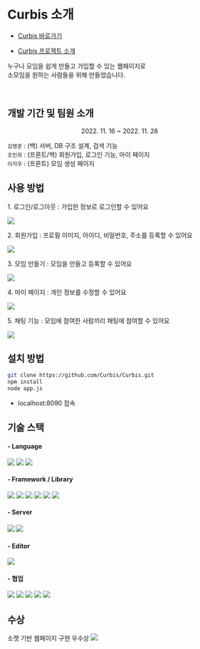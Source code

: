 <h1>Curbis 소개</h1>

* [Curbis 바로가기](http://13.125.72.31:8090/)

* [Curbis 프로젝트 소개](https://drive.google.com/file/d/1VuvYmdBn9uKe1VZaNbfQYmvE79gieDXo/view?usp=sharing)

<p>누구나 모임을 쉽게 만들고 가입할 수 있는 웹페이지로
<br>소모임을 원하는 사람들을 위해 만들었습니다.<p>
<br>

<h2>개발 기간 및 팀원 소개</h2>
<p align="center">2022. 11. 16 ~ 2022. 11. 28</p>
<p> 
    <code>김영훈</code> : (백) 서버, DB 구조 설계, 검색 기능 <br />
    <code>조민희</code> : (프론트/백) 회원가입, 로그인 기능, 마이 페이지 <br />
    <code>이지우</code> : (프론트) 모임 생성 페이지 <br />
</p>

<h2>사용 방법</h2>
<p>1. 로그인/로그아웃 : 가입한 정보로 로그인할 수 있어요</p>
<img src="https://user-images.githubusercontent.com/102302705/211246630-cafbc279-73b9-45fc-94e3-10a408ee3a1b.gif">
<p>2. 회원가입 : 프로필 이미지, 아이디, 비밀번호, 주소를 등록할 수 있어요</p>
<img src="https://user-images.githubusercontent.com/102302705/211245690-155aaebb-ed8d-4027-b15b-6f79d92e9e4b.gif">
<p>3. 모임 만들기 : 모임을 만들고 등록할 수 있어요</p>
<img src="https://user-images.githubusercontent.com/102302705/211245654-38cd5f8b-3495-4e56-83fa-94c3dd6242cb.gif">
<p>4. 마이 페이지 : 개인 정보를 수정할 수 있어요</p>
<img src="https://user-images.githubusercontent.com/102302705/211245647-a37c6f3a-57ff-4e6f-a1de-6f674c8b55cc.gif">
<p>5. 채팅 기능 : 모임에 참여한 사람끼리 채팅에 참여할 수 있어요</p>
<img src="https://user-images.githubusercontent.com/102302705/211246503-39f6390d-1a35-43e0-88f5-5e40f9bc37bf.gif">

<h2>설치 방법</h2>

```bash
git clone https://github.com/Curbis/Curbis.git
npm install
node app.js
```

- localhost:8090 접속

<h2>기술 스택</h2>
<h4>- Language</h4>
<p float="left">
<img src="https://img.shields.io/badge/html5-E34F26?style=for-the-badge&logo=html5&logoColor=white">
<img src="https://img.shields.io/badge/CSS-1572B6?style=for-the-badge&logo=CSS&logoColor=white">
<img src="https://img.shields.io/badge/JavaScript-F7DF1E?style=for-the-badge&logo=JavaScript&logoColor=white">
</p>

<h4>- Framework / Library</h4>
<p float="left">
<img src="https://img.shields.io/badge/Node.js-339933?style=for-the-badge&logo=nodedotjs&logoColor=white">
<img src="https://img.shields.io/badge/jquery-%230769AD.svg?style=for-the-badge&logo=jquery&logoColor=white">
<img src="https://img.shields.io/badge/Socket.io-010101.svg?style=for-the-badge&logo=Socket.io&logoColor=white">
<img src="https://img.shields.io/badge/Express-000000.svg?style=for-the-badge&logo=Express&logoColor=white">
<img src="https://img.shields.io/badge/Sequelize-52B0E7.svg?style=for-the-badge&logo=Sequelize&logoColor=white">
<img src="https://img.shields.io/badge/MySQL-4479A1.svg?style=for-the-badge&logo=MySQL&logoColor=white">
</p>

<h4>- Server<h4>
<img src="https://img.shields.io/badge/NAVER-03C75A?style=for-the-badge&logo=NAVER&logoColor=FFFFFF">
<img src="https://img.shields.io/badge/Apache-D22128?style=for-the-badge&logo=Apache&logoColor=white">

<h4>- Editor</h4>
<img src="https://img.shields.io/badge/VSCode-0078D4?style=for-the-badge&logo=visual%20studio%20code&logoColor=white">

<h4>- 협업</h4>
<p float="left">
<img src="https://img.shields.io/badge/github-%23121011.svg?style=for-the-badge&logo=github&logoColor=white">
<img src="https://img.shields.io/badge/git-F05032?style=for-the-badge&logo=git&logoColor=black">
<img src="https://img.shields.io/badge/Figma-F24E1E?style=for-the-badge&logo=figma&logoColor=white">
<img src="https://img.shields.io/badge/Slack-4A154B?style=for-the-badge&logo=slack&logoColor=white">
<img src="https://img.shields.io/badge/Notion-000000?style=for-the-badge&logo=Notion&logoColor=yellow">
</p>

<h2>수상</h2>
소켓 기반 웹페이지 구현 우수상
<img src="https://user-images.githubusercontent.com/102302705/205478387-321cfae3-4c97-4b4e-b552-6344e3a0bb81.png">

